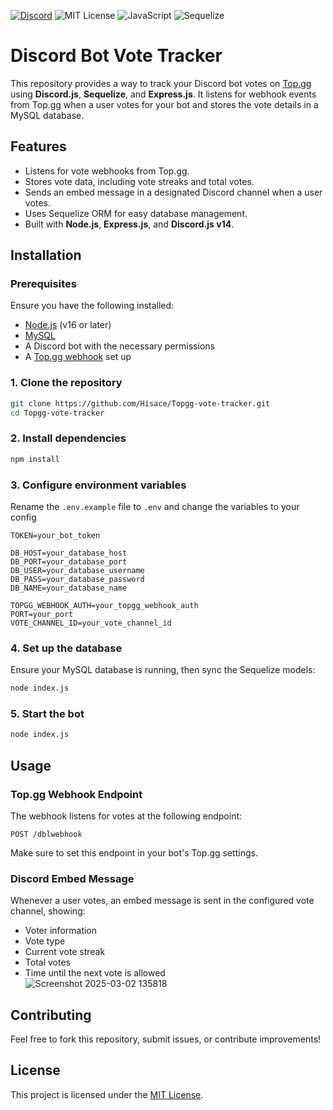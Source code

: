 [![Discord](https://img.shields.io/badge/Discord_server-7289DA?style=for-the-badge)](https://discord.gg/W7zen4gGbv)
![MIT License](https://img.shields.io/badge/MIT-green?style=for-the-badge)
![JavaScript](https://img.shields.io/badge/javascript-%23323330.svg?style=for-the-badge&logo=javascript&logoColor=%23F7DF1E)
![Sequelize](https://img.shields.io/badge/Sequelize-52B0E7?style=for-the-badge&logo=Sequelize&logoColor=white)

# Discord Bot Vote Tracker

This repository provides a way to track your Discord bot votes on [Top.gg](https://top.gg/) using **Discord.js**, **Sequelize**, and **Express.js**. It listens for webhook events from Top.gg when a user votes for your bot and stores the vote details in a MySQL database.

## Features
- Listens for vote webhooks from Top.gg.
- Stores vote data, including vote streaks and total votes.
- Sends an embed message in a designated Discord channel when a user votes.
- Uses Sequelize ORM for easy database management.
- Built with **Node.js**, **Express.js**, and **Discord.js v14**.

## Installation
### Prerequisites
Ensure you have the following installed:
- [Node.js](https://nodejs.org/) (v16 or later)
- [MySQL](https://www.mysql.com/)
- A Discord bot with the necessary permissions
- A [Top.gg webhook](https://docs.top.gg/resources/webhooks/) set up

### 1. Clone the repository
```bash
git clone https://github.com/Hisace/Topgg-vote-tracker.git
cd Topgg-vote-tracker
```

### 2. Install dependencies
```bash
npm install
```

### 3. Configure environment variables
Rename the `.env.example` file to `.env` and change the variables to your config
```env
TOKEN=your_bot_token

DB_HOST=your_database_host
DB_PORT=your_database_port
DB_USER=your_database_username
DB_PASS=your_database_password
DB_NAME=your_database_name

TOPGG_WEBHOOK_AUTH=your_topgg_webhook_auth
PORT=your_port
VOTE_CHANNEL_ID=your_vote_channel_id
```

### 4. Set up the database
Ensure your MySQL database is running, then sync the Sequelize models:
```bash
node index.js
```

### 5. Start the bot
```bash
node index.js
```

## Usage
### Top.gg Webhook Endpoint
The webhook listens for votes at the following endpoint:
```
POST /dblwebhook
```
Make sure to set this endpoint in your bot's Top.gg settings.

### Discord Embed Message
Whenever a user votes, an embed message is sent in the configured vote channel, showing:
- Voter information
- Vote type
- Current vote streak
- Total votes
- Time until the next vote is allowed  
![Screenshot 2025-03-02 135818](https://github.com/user-attachments/assets/e4b1df3c-6297-4b97-8d23-bbf315ab1380)

## Contributing
Feel free to fork this repository, submit issues, or contribute improvements!

## License
This project is licensed under the [MIT License](LICENSE).

